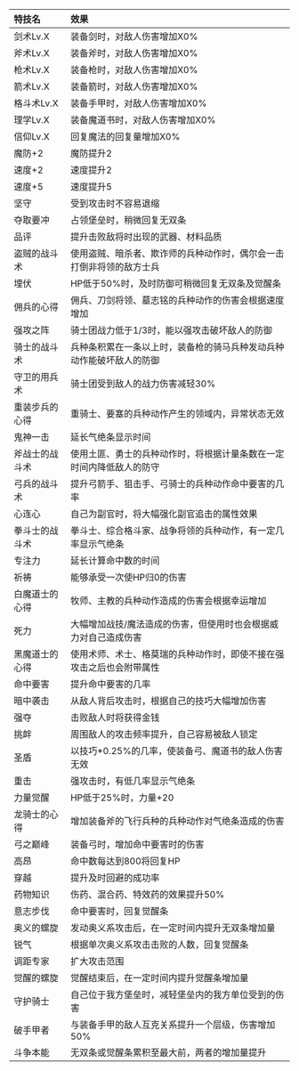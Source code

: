 |特技名|效果|
|:---|:---|
|剑术Lv.X|装备剑时，对敌人伤害增加X0%|
|斧术Lv.X|装备斧时，对敌人伤害增加X0%|
|枪术Lv.X|装备枪时，对敌人伤害增加X0%|
|箭术Lv.X|装备箭时，对敌人伤害增加X0%|
|格斗术Lv.X|装备手甲时，对敌人伤害增加X0%|
|理学Lv.X|装备魔道书时，对敌人伤害增加X0%|
|信仰Lv.X|回复魔法的回复量增加X0%|
|魔防+2|魔防提升2|
|速度+2|速度提升2|
|速度+5|速度提升5|
|坚守|受到攻击时不容易退缩|
|夺取要冲|占领堡垒时，稍微回复无双条|
|品评|提升击败敌将时出现的武器、材料品质|
|盗贼的战斗术|使用盗贼、暗杀者、欺诈师的兵种动作时，偶尔会一击打倒非将领的敌方士兵|
|埋伏|HP低于50%时，及时防御可稍微回复无双条及觉醒条|
|佣兵的心得|佣兵、刀剑将领、墓志铭的兵种动作的伤害会根据速度增加|
|强攻之阵|骑士团战力低于1/3时，能以强攻击破坏敌人的防御|
|骑士的战斗术|兵种条积累在一条以上时，装备枪的骑马兵种发动兵种动作能破坏敌人的防御|
|守卫的用兵术|骑士团受到敌人的战力伤害减轻30%|
|重装步兵的心得|重骑士、要塞的兵种动作产生的领域内，异常状态无效|
|鬼神一击|延长气绝条显示时间|
|斧战士的战斗术|使用土匪、勇士的兵种动作时，将根据计量条数在一定时间内降低敌人的防守|
|弓兵的战斗术|提升弓箭手、狙击手、弓骑士的兵种动作命中要害的几率|
|心连心|自己为副官时，将大幅强化副官追击的属性效果|
|拳斗士的战斗术|拳斗士、综合格斗家、战争将领的兵种动作，有一定几率显示气绝条|
|专注力|延长计算命中数的时间|
|祈祷|能够承受一次使HP归0的伤害|
|白魔道士的心得|牧师、主教的兵种动作造成的伤害会根据幸运增加|
|死力|大幅增加战技/魔法造成的伤害，但使用时也会根据威力对自己造成伤害|
|黑魔道士的心得|使用术师、术士、格莫瑞的兵种动作时，即使不接在强攻击之后也会附带属性|
|命中要害|提升命中要害的几率|
|暗中袭击|从敌人背后攻击时，根据自己的技巧大幅增加伤害|
|强夺|击败敌人时将获得金钱|
|挑衅|周围敌人的攻击频率提升，自己容易被敌人锁定|
|圣盾|以技巧*0.25%的几率，使装备弓、魔道书的敌人伤害无效|
|重击|强攻击时，有低几率显示气绝条|
|力量觉醒|HP低于25%时，力量+20|
|龙骑士的心得|增加装备斧的飞行兵种的兵种动作对气绝条造成的伤害|
|弓之巅峰|装备弓时，增加命中要害时的伤害|
|高昂|命中数每达到800将回复HP|
|穿越|提升及时回避的成功率|
|药物知识|伤药、混合药、特效药的效果提升50%|
|意志步伐|命中要害时，回复觉醒条|
|奥义的螺旋|发动奥义系攻击后，在一定时间内提升无双条增加量|
|锐气|根据单次奥义系攻击击败的人数，回复觉醒条|
|调距专家|扩大攻击范围|
|觉醒的螺旋|觉醒结束后，在一定时间内提升觉醒条增加量|
|守护骑士|自己位于我方堡垒时，减轻堡垒内的我方单位受到的伤害|
|破手甲者|与装备手甲的敌人互克关系提升一个层级，伤害增加50%|
|斗争本能|无双条或觉醒条累积至最大前，两者的增加量提升|
